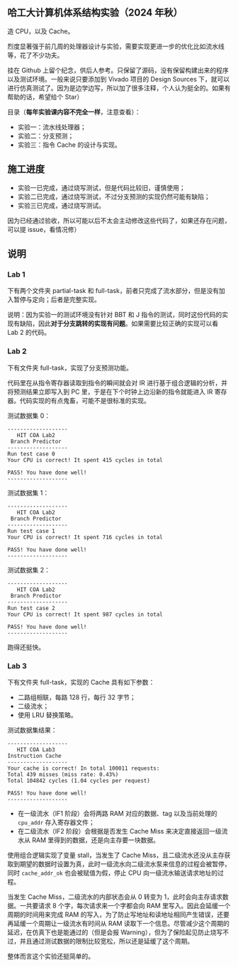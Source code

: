 ## 哈工大计算机体系结构实验（2024 年秋）

造 CPU，以及 Cache。

烈度显著强于前几周的处理器设计与实验，需要实现更进一步的优化比如流水线等，花了不少功夫。

挂在 Github 上留个纪念，供后人参考。只保留了源码，没有保留构建出来的程序以及测试环境。一般来说只要添加到 Vivado 项目的 Design Sources 下，就可以进行仿真测试了。因为是边学边写，所以加了很多注释，个人认为挺全的。如果有帮助的话，希望给个 Star）

目录（**每年实验课内容不完全一样**，注意查看）：

- 实验一：流水线处理器；
- 实验二：分支预测；
- 实验三：指令 Cache 的设计与实现。

## 施工进度

- 实验一已完成，通过烧写测试，但是代码比较旧，谨慎使用；
- 实验二已完成，通过烧写测试，不过分支预测的实现仍然可能有缺陷；
- 实验三已完成，通过烧写测试。

因为已经通过验收，所以可能以后不太会主动修改这些代码了，如果还存在问题，可以提 issue，看情况修）

## 说明

### Lab 1

下有两个文件夹 partial-task 和 full-task，前者只完成了流水部分，但是没有加入暂停与定向；后者是完整实现。

说明：因为实验一的测试环境没有针对 BBT 和 J 指令的测试，同时这份代码的实现有缺陷，因此**对于分支跳转的实现有问题**。如果需要比较正确的实现可以看 Lab 2 的代码。

### Lab 2

下有文件夹 full-task，实现了分支预测功能。

代码里在从指令寄存器读取到指令的瞬间就会对 IR 进行基于组合逻辑的分析，并将预测结果立即写入到 PC 里，于是在下个时钟上边沿新的指令就能进入 IR 寄存器。代码实现的有点鬼畜，可能不是很标准的实现。

测试数据集 0：

```plain
-------------------
   HIT COA Lab2    
 Branch Predictor
-------------------
Run test case 0
Your CPU is correct! It spent 415 cycles in total

PASS! You have done well!
-------------------
```

测试数据集 1：

```plain
-------------------
   HIT COA Lab2    
 Branch Predictor
-------------------
Run test case 1
Your CPU is correct! It spent 716 cycles in total

PASS! You have done well!
-------------------
```

测试数据集 2：

```plain
-------------------
   HIT COA Lab2    
 Branch Predictor
-------------------
Run test case 2
Your CPU is correct! It spent 987 cycles in total

PASS! You have done well!
-------------------
```

跑得还挺快。

### Lab 3

下有文件夹 full-task，实现的 Cache 具有如下参数：

- 二路组相联，每路 128 行，每行 32 字节；
- 二级流水；
- 使用 LRU 替换策略。

测试数据集结果：

```plain
-------------------
   HIT COA Lab3    
Instruction Cache
-------------------
Your cache is correct! In total 100011 requests:
Total 439 misses (miss rate: 0.43%)
Total 104842 cycles (1.04 cycles per request)

PASS! You have done well!
-------------------
```

- 在一级流水（IF1 阶段）会将两路 RAM 对应的数据、tag 以及当前处理的 `cpu_addr` 存入寄存器文件；
- 在二级流水（IF2 阶段）会根据是否发生 Cache Miss 来决定直接返回一级流水从 RAM 里得到的数据，还是向主存要一块数据。

使用组合逻辑实现了变量 stall，当发生了 Cache Miss，且二级流水还没从主存获取到期望的数据时设置为真，此时一级流水向二级流水泵来信息的过程会被暂停，同时 `cache_addr_ok` 也会被赋值为假，停止 CPU 向一级流水输送请求地址的过程。

当发生 Cache Miss，二级流水的内部状态会从 0 转变为 1，此时会向主存请求数据。一共要请求 8 个字，每次请求来一个字都会向 RAM 里写入。因此会延缓一个周期的时间用来完成 RAM 的写入，为了防止写地址和读地址相同产生错误，还要再延缓一个周期让一级流水有时间从 RAM 读取下一个信息。尽管减少这个周期的延迟，在仿真下也是能通过的（但是会报 Warning），但为了保险起见防止烧写不过，并且通过测试数据的限制比较宽松，所以还是延缓了这个周期。

整体而言这个实验还挺简单的。